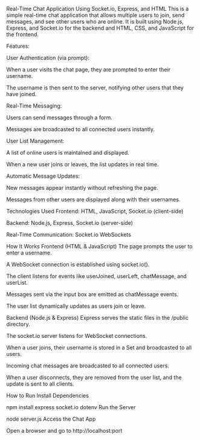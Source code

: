 Real-Time Chat Application Using Socket.io, Express, and HTML
This is a simple real-time chat application that allows multiple users to join, send messages, and see other users who are online. It is built using Node.js, Express, and Socket.io for the backend and HTML, CSS, and JavaScript for the frontend.

Features:

User Authentication (via prompt):

When a user visits the chat page, they are prompted to enter their username.

The username is then sent to the server, notifying other users that they have joined.

Real-Time Messaging:

Users can send messages through a form.

Messages are broadcasted to all connected users instantly.

User List Management:

A list of online users is maintained and displayed.

When a new user joins or leaves, the list updates in real time.

Automatic Message Updates:

New messages appear instantly without refreshing the page.

Messages from other users are displayed along with their usernames.

Technologies Used
Frontend: HTML, JavaScript, Socket.io (client-side)

Backend: Node.js, Express, Socket.io (server-side)

Real-Time Communication: Socket.io WebSockets

How It Works
Frontend (HTML & JavaScript)
The page prompts the user to enter a username.

A WebSocket connection is established using socket.io().

The client listens for events like userJoined, userLeft, chatMessage, and userList.

Messages sent via the input box are emitted as chatMessage events.

The user list dynamically updates as users join or leave.

Backend (Node.js & Express)
Express serves the static files in the /public directory.

The socket.io server listens for WebSocket connections.

When a user joins, their username is stored in a Set and broadcasted to all users.

Incoming chat messages are broadcasted to all connected users.

When a user disconnects, they are removed from the user list, and the update is sent to all clients.

How to Run
Install Dependencies

npm install express socket.io dotenv
Run the Server

node server.js
Access the Chat App

Open a browser and go to http://localhost:port
